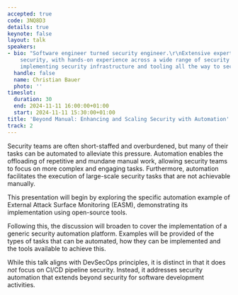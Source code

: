 ```yaml
---
accepted: true
code: 3NQ8D3
details: true
keynote: false
layout: talk
speakers:
- bio: "Software engineer turned security engineer.\r\nExtensive expertise in cloud-native
    security, with hands-on experience across a wide range of security topics. From
    implementing security infrastructure and tooling all the way to security consulting."
  handle: false
  name: Christian Bauer
  photo: ''
timeslot:
  duration: 30
  end: 2024-11-11 16:00:00+01:00
  start: 2024-11-11 15:30:00+01:00
title: 'Beyond Manual: Enhancing and Scaling Security with Automation'
track: 2
---
```


Security teams are often short-staffed and overburdened, but many of their tasks can be automated to alleviate this pressure.
Automation enables the offloading of repetitive and mundane manual work, allowing security teams to focus on more complex and engaging tasks.
Furthermore, automation facilitates the execution of large-scale security tasks that are not achievable manually.

This presentation will begin by exploring the specific automation example of External Attack Surface Monitoring (EASM), demonstrating its implementation using open-source tools.

Following this, the discussion will broaden to cover the implementation of a generic security automation platform.
Examples will be provided of the types of tasks that can be automated, how they can be implemented and the tools available to achieve this.

While this talk aligns with DevSecOps principles, it is distinct in that it does _not_ focus on CI/CD pipeline security.
Instead, it addresses security automation that extends beyond security for software development activities.